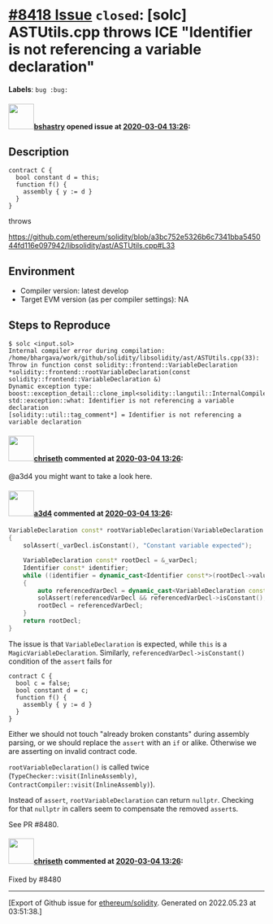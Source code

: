 # [\#8418 Issue](https://github.com/ethereum/solidity/issues/8418) `closed`: [solc] ASTUtils.cpp throws ICE "Identifier is not referencing a variable declaration"
**Labels**: `bug :bug:`


#### <img src="https://avatars.githubusercontent.com/u/2388185?v=4" width="50">[bshastry](https://github.com/bshastry) opened issue at [2020-03-04 13:26](https://github.com/ethereum/solidity/issues/8418):

## Description

```
contract C {
  bool constant d = this;
  function f() {
    assembly { y := d }
  }
}
```

throws

https://github.com/ethereum/solidity/blob/a3bc752e5326b6c7341bba545044fd116e097942/libsolidity/ast/ASTUtils.cpp#L33

## Environment

- Compiler version: latest develop
- Target EVM version (as per compiler settings): NA

## Steps to Reproduce

```
$ solc <input.sol>
Internal compiler error during compilation:
/home/bhargava/work/github/solidity/libsolidity/ast/ASTUtils.cpp(33): Throw in function const solidity::frontend::VariableDeclaration *solidity::frontend::rootVariableDeclaration(const solidity::frontend::VariableDeclaration &)
Dynamic exception type: boost::exception_detail::clone_impl<solidity::langutil::InternalCompilerError>
std::exception::what: Identifier is not referencing a variable declaration
[solidity::util::tag_comment*] = Identifier is not referencing a variable declaration
```

#### <img src="https://avatars.githubusercontent.com/u/9073706?v=4" width="50">[chriseth](https://github.com/chriseth) commented at [2020-03-04 13:26](https://github.com/ethereum/solidity/issues/8418#issuecomment-596458545):

@a3d4 you might want to take a look here.

#### <img src="https://avatars.githubusercontent.com/u/60588784?v=4" width="50">[a3d4](https://github.com/a3d4) commented at [2020-03-04 13:26](https://github.com/ethereum/solidity/issues/8418#issuecomment-597384113):

```c++
VariableDeclaration const* rootVariableDeclaration(VariableDeclaration const& _varDecl)
{
	solAssert(_varDecl.isConstant(), "Constant variable expected");

	VariableDeclaration const* rootDecl = &_varDecl;
	Identifier const* identifier;
	while ((identifier = dynamic_cast<Identifier const*>(rootDecl->value().get())))
	{
		auto referencedVarDecl = dynamic_cast<VariableDeclaration const*>(identifier->annotation().referencedDeclaration);
		solAssert(referencedVarDecl && referencedVarDecl->isConstant(), "Identifier is not referencing a variable declaration");
		rootDecl = referencedVarDecl;
	}
	return rootDecl;
}
```

The issue is that `VariableDeclaration` is expected, while `this` is a `MagicVariableDeclaration`. Similarly, `referencedVarDecl->isConstant()` condition of the `assert` fails for

```
contract C {
  bool c = false;
  bool constant d = c;
  function f() {
    assembly { y := d }
  }
}
```

Either we should not touch "already broken constants" during assembly parsing, or we should replace the `assert` with an `if` or alike. Otherwise we are asserting on invalid contract code.

`rootVariableDeclaration()` is called twice (`TypeChecker::visit(InlineAssembly)`, `ContractCompiler::visit(InlineAssembly)`).

Instead of `assert`, `rootVariableDeclaration` can return `nullptr`. Checking for that `nullptr` in callers seem to compensate the removed `assert`s.

See PR #8480.

#### <img src="https://avatars.githubusercontent.com/u/9073706?v=4" width="50">[chriseth](https://github.com/chriseth) commented at [2020-03-04 13:26](https://github.com/ethereum/solidity/issues/8418#issuecomment-598241714):

Fixed by #8480


-------------------------------------------------------------------------------



[Export of Github issue for [ethereum/solidity](https://github.com/ethereum/solidity). Generated on 2022.05.23 at 03:51:38.]
